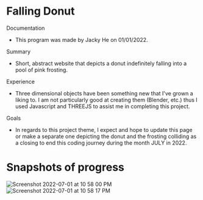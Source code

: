 # Falling Donut

Documentation

- This program was made by Jacky He on 01/01/2022. 

Summary

- Short, abstract website that depicts a donut indefinitely falling into a pool of pink frosting.

Experience

- Three dimensional objects have been something new that I've grown a liking to. I am not
particularly good at creating them (Blender, etc.) thus I used Javascript and 
THREEJS to assist me in completing this project.

Goals

- In regards to this project theme, I expect and hope to update this page or make a separate 
one depicting the donut and the frosting colliding as a closing to end this coding journey 
during the month JULY in 2022.

# Snapshots of progress

![Screenshot 2022-07-01 at 10 58 00 PM](https://user-images.githubusercontent.com/78707612/176987182-00c42f34-ac9d-41e6-bdac-cb2ca216d07d.png)
![Screenshot 2022-07-01 at 10 58 17 PM](https://user-images.githubusercontent.com/78707612/176987187-bcd28a8a-a764-4295-ae9c-0c4628c2f691.png)

